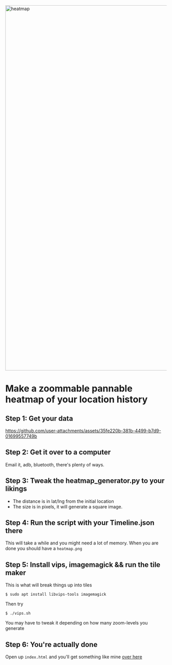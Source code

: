 <img width="2635" height="1139" alt="heatmap" src="https://github.com/user-attachments/assets/334fa540-fd23-4243-8fe2-7f379b284f6d" />

# Make a zoommable pannable heatmap of your location history

## Step 1: Get your data
https://github.com/user-attachments/assets/35fe220b-381b-4499-b7d9-01699557749b

## Step 2: Get it over to a computer
Email it, adb, bluetooth, there's plenty of ways.

## Step 3: Tweak the heatmap_generator.py to your likings
- The distance is in lat/lng from the initial location
- The size is in pixels, it will generate a square image.

## Step 4: Run the script with your Timeline.json there
This will take a while and you might need a lot of memory.
When you are done you should have a `heatmap.png`

## Step 5: Install vips, imagemagick && run the tile maker
This is what will break things up into tiles

```shell
$ sudo apt install libvips-tools imagemagick
```

Then try
```shell
$ ./vips.sh
```

You may have to tweak it depending on how many zoom-levels you generate

## Step 6: You're actually done
Open up `index.html` and you'll get something like mine [over here](https://9ol.es/map)

